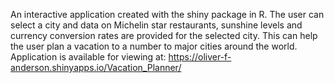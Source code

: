 An interactive application created with the shiny package in R.
The user can select a city and data on Michelin star restaurants, sunshine levels and currency conversion rates are provided for the selected city.
This can help the user plan a vacation to a number to major cities around the world.
Application is available for viewing at: https://oliver-f-anderson.shinyapps.io/Vacation_Planner/
